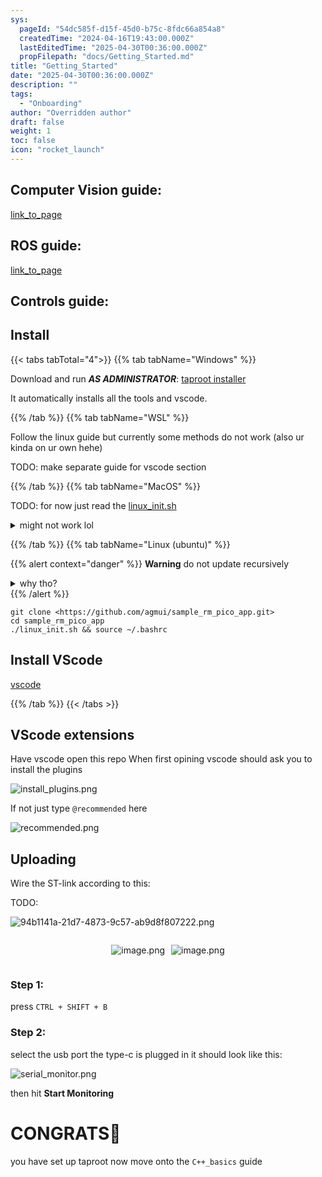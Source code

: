```yaml
---
sys:
  pageId: "54dc585f-d15f-45d0-b75c-8fdc66a854a8"
  createdTime: "2024-04-16T19:43:00.000Z"
  lastEditedTime: "2025-04-30T00:36:00.000Z"
  propFilepath: "docs/Getting_Started.md"
title: "Getting_Started"
date: "2025-04-30T00:36:00.000Z"
description: ""
tags:
  - "Onboarding"
author: "Overridden author"
draft: false
weight: 1
toc: false
icon: "rocket_launch"
---
```


## Computer Vision guide:

[link_to_page](86d45bc0-388b-4d26-8848-44f255f73d0e)

## ROS guide:

[link_to_page](3c76c1de-ec8f-46d6-8b0a-294005edc2d5)

## Controls guide:

## Install

{{< tabs tabTotal="4">}}
{{% tab tabName="Windows" %}}

Download and run _**AS ADMINISTRATOR**_: [taproot installer](https://github.com/Thornbots/TeachingFreshies/releases/tag/1.0)

It automatically installs all the tools and vscode.

{{% /tab %}}
{{% tab tabName="WSL" %}}

Follow the linux guide but currently some methods do not work (also ur kinda on ur own hehe)

TODO: make separate guide for vscode section

{{% /tab %}}
{{% tab tabName="MacOS" %}}

TODO: for now just read the [linux_init.sh](https://github.com/agmui/sample_rm_pico_app/blob/main/linux_init.sh)

<details>
<summary>might not work lol</summary>

`brew install libusb pkg-config`

Next install: [vscode](https://code.visualstudio.com/Download)

</details>

{{% /tab %}}
{{% tab tabName="Linux (ubuntu)" %}}

{{% alert context="danger" %}}
**Warning** do not update recursively
<details>
<summary>why tho?</summary>
There are some submodules that may go on for a while (like tinyusb) and I highly
recommend you don't need to get them.
If you want to see what submodules I update just look in `linux_init.sh`
</details>
{{% /alert %}}

```shell
git clone <https://github.com/agmui/sample_rm_pico_app.git>
cd sample_rm_pico_app
./linux_init.sh && source ~/.bashrc
```

## Install VScode

[vscode](https://code.visualstudio.com/Download)

{{% /tab %}}
{{< /tabs >}}

## VScode extensions

Have vscode open this repo
When first opining vscode should ask you to install the plugins

![install_plugins.png](https://prod-files-secure.s3.us-west-2.amazonaws.com/d518164a-d88e-44d1-a4ee-3adb3bd8bce0/89bd30f0-1825-4e77-867b-0a41ce370880/install_plugins.png?X-Amz-Algorithm=AWS4-HMAC-SHA256&X-Amz-Content-Sha256=UNSIGNED-PAYLOAD&X-Amz-Credential=ASIAZI2LB466YTDBYHBD%2F20250605%2Fus-west-2%2Fs3%2Faws4_request&X-Amz-Date=20250605T170200Z&X-Amz-Expires=3600&X-Amz-Security-Token=IQoJb3JpZ2luX2VjEHAaCXVzLXdlc3QtMiJIMEYCIQC9iJ6Z17SmPFeSdPtAMmojRD%2FyDrOIqJr6i0QfOJB3mgIhAN00TzFMlyp0CxfX%2FfGU0tX5g5%2BRDQ%2BYkn8x88xkw%2F%2BjKv8DCEkQABoMNjM3NDIzMTgzODA1IgyYtacrPn%2F13fpL7ugq3AMyRKNZitktvbxbFMlFIhqbzMADKbn96s6iiHoVLq23xrz6z4yxoP8%2FIlI7QvHcR9iINNH%2Bp3pOKeu527%2BvoyhXcF4TZZ8hhrR13uqDD9clZL%2FwPF4oTG7883VikXRy3eREJVdjEXDcdKbMjBt%2BjD%2BoVJZBVMQkAYBNSgy1IrC1PSaNk8NLwYDY33ZNXVpWr%2Bj%2B0GCD8PuYeo0sgotYE12FGi7pyj3hKdDl1JM6P6CDwAfOQ4BqltKl%2BI1GWAFZIaZcO6pOT1zetzrafJ%2Fo8c8ZqBaYBY1SQ8gpT%2FoJwD59Eyml%2FxVZmOFq7GxLzqOMSq0GGutIyKcYGxlUzx07s8cHC%2BSwbbg8mKuk%2F2GHvkmkMdLDepV5lASUJ%2BbXZRQD0W5pKFuH1LiBmXKRrsgDIhmn4HPSHuYdza26UZlY%2FXGyKJWV2gqdbfLLzhuzKCAB0KxjD5KMEHUhgmj0VXCfB6fk0%2FQ36I8KSVbAFRIw42gzPodX6wwZhT3qZ0vB9ooOXBw8817jR2aoHWhHiBmlqtyPwviwfM0%2B7F%2BkXz4KN%2FBpZCm03wJvUpW2zqJJI%2FoeFr%2BpjNOhw65hyzdmOtJVAxg5p%2F5gcBnDeGvmI7j0kDsIlOWNnVQGSBX0M06FFTDRhYfCBjqkAbHyvFF1AC9fVji96i7laGNcq2KqvWcoHWihWi%2Bbe6YIbmPW86%2FLapReKE0IgbrfUvO4cuDcENWPYPa3GLaFd9zzVmMgvloAqkuNUoJrG9eoLJBmOjzg7w5OvpUzBRELHy%2BYjYkjpRrmsEpTVhpHGmpizQsCr73O6bGhJWsa8JMdScZGeKyVE4zb7p%2BrVbyL0DutXtJBRTNOgUpY%2FURJ1TefT4b%2F&X-Amz-Signature=7cc57f7c3f5987d830c73a66d4aaa48f2545299cead004ccc8e7d71953be05d9&X-Amz-SignedHeaders=host&x-id=GetObject)

If not just type `@recommended` here  

![recommended.png](https://prod-files-secure.s3.us-west-2.amazonaws.com/d518164a-d88e-44d1-a4ee-3adb3bd8bce0/61e661e9-5d85-4dfc-be0d-8d2097a5e793/recommended.png?X-Amz-Algorithm=AWS4-HMAC-SHA256&X-Amz-Content-Sha256=UNSIGNED-PAYLOAD&X-Amz-Credential=ASIAZI2LB466YTDBYHBD%2F20250605%2Fus-west-2%2Fs3%2Faws4_request&X-Amz-Date=20250605T170200Z&X-Amz-Expires=3600&X-Amz-Security-Token=IQoJb3JpZ2luX2VjEHAaCXVzLXdlc3QtMiJIMEYCIQC9iJ6Z17SmPFeSdPtAMmojRD%2FyDrOIqJr6i0QfOJB3mgIhAN00TzFMlyp0CxfX%2FfGU0tX5g5%2BRDQ%2BYkn8x88xkw%2F%2BjKv8DCEkQABoMNjM3NDIzMTgzODA1IgyYtacrPn%2F13fpL7ugq3AMyRKNZitktvbxbFMlFIhqbzMADKbn96s6iiHoVLq23xrz6z4yxoP8%2FIlI7QvHcR9iINNH%2Bp3pOKeu527%2BvoyhXcF4TZZ8hhrR13uqDD9clZL%2FwPF4oTG7883VikXRy3eREJVdjEXDcdKbMjBt%2BjD%2BoVJZBVMQkAYBNSgy1IrC1PSaNk8NLwYDY33ZNXVpWr%2Bj%2B0GCD8PuYeo0sgotYE12FGi7pyj3hKdDl1JM6P6CDwAfOQ4BqltKl%2BI1GWAFZIaZcO6pOT1zetzrafJ%2Fo8c8ZqBaYBY1SQ8gpT%2FoJwD59Eyml%2FxVZmOFq7GxLzqOMSq0GGutIyKcYGxlUzx07s8cHC%2BSwbbg8mKuk%2F2GHvkmkMdLDepV5lASUJ%2BbXZRQD0W5pKFuH1LiBmXKRrsgDIhmn4HPSHuYdza26UZlY%2FXGyKJWV2gqdbfLLzhuzKCAB0KxjD5KMEHUhgmj0VXCfB6fk0%2FQ36I8KSVbAFRIw42gzPodX6wwZhT3qZ0vB9ooOXBw8817jR2aoHWhHiBmlqtyPwviwfM0%2B7F%2BkXz4KN%2FBpZCm03wJvUpW2zqJJI%2FoeFr%2BpjNOhw65hyzdmOtJVAxg5p%2F5gcBnDeGvmI7j0kDsIlOWNnVQGSBX0M06FFTDRhYfCBjqkAbHyvFF1AC9fVji96i7laGNcq2KqvWcoHWihWi%2Bbe6YIbmPW86%2FLapReKE0IgbrfUvO4cuDcENWPYPa3GLaFd9zzVmMgvloAqkuNUoJrG9eoLJBmOjzg7w5OvpUzBRELHy%2BYjYkjpRrmsEpTVhpHGmpizQsCr73O6bGhJWsa8JMdScZGeKyVE4zb7p%2BrVbyL0DutXtJBRTNOgUpY%2FURJ1TefT4b%2F&X-Amz-Signature=7e2759f3e911a0626cbe3a54d69ade99bb6b806e07b1a949e46ac0d4319e789b&X-Amz-SignedHeaders=host&x-id=GetObject)

## Uploading

Wire the ST-link according to this:

TODO:

![94b1141a-21d7-4873-9c57-ab9d8f807222.png](https://prod-files-secure.s3.us-west-2.amazonaws.com/d518164a-d88e-44d1-a4ee-3adb3bd8bce0/e5fad17d-ab82-4300-9f4c-505ab4b1202c/94b1141a-21d7-4873-9c57-ab9d8f807222.png?X-Amz-Algorithm=AWS4-HMAC-SHA256&X-Amz-Content-Sha256=UNSIGNED-PAYLOAD&X-Amz-Credential=ASIAZI2LB466YTDBYHBD%2F20250605%2Fus-west-2%2Fs3%2Faws4_request&X-Amz-Date=20250605T170200Z&X-Amz-Expires=3600&X-Amz-Security-Token=IQoJb3JpZ2luX2VjEHAaCXVzLXdlc3QtMiJIMEYCIQC9iJ6Z17SmPFeSdPtAMmojRD%2FyDrOIqJr6i0QfOJB3mgIhAN00TzFMlyp0CxfX%2FfGU0tX5g5%2BRDQ%2BYkn8x88xkw%2F%2BjKv8DCEkQABoMNjM3NDIzMTgzODA1IgyYtacrPn%2F13fpL7ugq3AMyRKNZitktvbxbFMlFIhqbzMADKbn96s6iiHoVLq23xrz6z4yxoP8%2FIlI7QvHcR9iINNH%2Bp3pOKeu527%2BvoyhXcF4TZZ8hhrR13uqDD9clZL%2FwPF4oTG7883VikXRy3eREJVdjEXDcdKbMjBt%2BjD%2BoVJZBVMQkAYBNSgy1IrC1PSaNk8NLwYDY33ZNXVpWr%2Bj%2B0GCD8PuYeo0sgotYE12FGi7pyj3hKdDl1JM6P6CDwAfOQ4BqltKl%2BI1GWAFZIaZcO6pOT1zetzrafJ%2Fo8c8ZqBaYBY1SQ8gpT%2FoJwD59Eyml%2FxVZmOFq7GxLzqOMSq0GGutIyKcYGxlUzx07s8cHC%2BSwbbg8mKuk%2F2GHvkmkMdLDepV5lASUJ%2BbXZRQD0W5pKFuH1LiBmXKRrsgDIhmn4HPSHuYdza26UZlY%2FXGyKJWV2gqdbfLLzhuzKCAB0KxjD5KMEHUhgmj0VXCfB6fk0%2FQ36I8KSVbAFRIw42gzPodX6wwZhT3qZ0vB9ooOXBw8817jR2aoHWhHiBmlqtyPwviwfM0%2B7F%2BkXz4KN%2FBpZCm03wJvUpW2zqJJI%2FoeFr%2BpjNOhw65hyzdmOtJVAxg5p%2F5gcBnDeGvmI7j0kDsIlOWNnVQGSBX0M06FFTDRhYfCBjqkAbHyvFF1AC9fVji96i7laGNcq2KqvWcoHWihWi%2Bbe6YIbmPW86%2FLapReKE0IgbrfUvO4cuDcENWPYPa3GLaFd9zzVmMgvloAqkuNUoJrG9eoLJBmOjzg7w5OvpUzBRELHy%2BYjYkjpRrmsEpTVhpHGmpizQsCr73O6bGhJWsa8JMdScZGeKyVE4zb7p%2BrVbyL0DutXtJBRTNOgUpY%2FURJ1TefT4b%2F&X-Amz-Signature=ecc88c677f77bd1866155cec34b36b87a0ce509eb0d99990f023614d307415d1&X-Amz-SignedHeaders=host&x-id=GetObject)

<div style="display: flex;flex-direction: row; column-gap:10px; max-width: 630px;justify-content: center;">
<div>

![image.png](https://prod-files-secure.s3.us-west-2.amazonaws.com/d518164a-d88e-44d1-a4ee-3adb3bd8bce0/210ecb78-1116-4d7b-b9b7-2292f66fa2c2/image.png?X-Amz-Algorithm=AWS4-HMAC-SHA256&X-Amz-Content-Sha256=UNSIGNED-PAYLOAD&X-Amz-Credential=ASIAZI2LB466SZ5EWEGJ%2F20250605%2Fus-west-2%2Fs3%2Faws4_request&X-Amz-Date=20250605T170206Z&X-Amz-Expires=3600&X-Amz-Security-Token=IQoJb3JpZ2luX2VjEHAaCXVzLXdlc3QtMiJHMEUCIQDou8qPBBHhnVCqpeAvYgZ0GyDDrGNyDfHr38sLWT%2FiOgIgFJoHgr%2Fwqj%2BJ0BP1nBf3a6trVR1wHNzTQR7AezjMQIgq%2FwMISRAAGgw2Mzc0MjMxODM4MDUiDNQy4koRBOtrjeI1FSrcA3h9exYirMWzQFm2uira7h1p6T8hlk9n5zDcK0BR1BKq%2BrwL7ai%2BZz9%2B9Q4wcC7v8LGLyY3om1fUYRpSirmjX4OcW7WTrYGJ1pThhUutSerzSRZLso4t%2FIwLSdMkJmy8RwdoI2mitaJxoOy3uHza17CZI%2BPY%2FBeR75TBjMyL%2Bd3PIjJR7i6UkxtSwB5hehzVE96SYRIYUQMz%2BMXqlKRrzv9HO5R%2FjObgrqOZQ5NkRcxsii9gr%2F0%2F7eb3ydzvdASOA98q3jobSJC4KqqQ%2B7nY3dGB%2FZ26Rnj%2FSMR%2F%2FLp%2FtS7SaWaPK6aLMuP7Zg2DprivWqOBzwuYSNdBfXkFbw%2F5a9yyEzuBz8dRoExrPC02qiIRh75ah1C0QmdcyQputki%2BvgQ6dHB%2BUQa1aUCkbgiXS%2FJDXPlo4W9H2KX7HbFN3R1JMD3ngdoOiq5Z%2FnqZFvwIB0s437saSY4kKijq76jOIC%2FjGQ%2BDQoezqF3%2FybUAGYY%2FFsCO53gW9QDfLTiZjb7YgPwXUK0fQi73FT2zWILd8tQf1oIuDHHtH%2FyqHHdOCJuDBMmxe%2Bf2P%2BMmCCSB4rNcbKOtflRZnimKaPTiu2u2S5A2VyEg0IXli%2FNTgxTcgbvaXHnAnSfOL8mhNa12MP%2BEh8IGOqUBI%2BL%2B262mmEcLqVKp8Tn6J8Fk8yQUOhK8f4iEt6YJtva21%2F7kARUwJe%2BqY%2FV%2FVumEtuJTXTDrSzG2HGtXMY0fGqCgJucLenj43rCs3uWZVrxLgpvOyAvwzvDRWM1M3sjzBMvQ1isKA31ijQIFQdcZcylvsHVU71o4JiQg7TtugNsyPAQ3p62xjld00kzqx7a4NpBsRya4XwkcRlcfaPOZu1%2Blr%2BWq&X-Amz-Signature=3c6a3ad4771fdd5ba0a5090ce8a025a280ea49bed148becba7c93caf2044070f&X-Amz-SignedHeaders=host&x-id=GetObject)

</div>
<div>

![image.png](https://prod-files-secure.s3.us-west-2.amazonaws.com/d518164a-d88e-44d1-a4ee-3adb3bd8bce0/33a0fd0f-8ca6-4a86-8e09-26e95ded1fff/image.png?X-Amz-Algorithm=AWS4-HMAC-SHA256&X-Amz-Content-Sha256=UNSIGNED-PAYLOAD&X-Amz-Credential=ASIAZI2LB466Y2B3SI3Z%2F20250605%2Fus-west-2%2Fs3%2Faws4_request&X-Amz-Date=20250605T170207Z&X-Amz-Expires=3600&X-Amz-Security-Token=IQoJb3JpZ2luX2VjEHAaCXVzLXdlc3QtMiJIMEYCIQDoNyoL8ziTjUxuxb6JvI5rvDYcTFk7VoKU1w%2FNKHJ5JgIhAOIKCKKK%2Fm0Usy8QPGZf5d49wktQppfwyGXY39MsKVcqKv8DCEkQABoMNjM3NDIzMTgzODA1IgzAiJQfQc7%2F2k2pyJ8q3AMYAXlOOrn7aI3yRe372OwTjmcyFx7FKFWXWYPQhpuU5RsW5mhRiRBZ0J0N7TbbIosI1tpDibk96Bv%2FzwxmjjX3pzaiXN9DYapPrTcwt0PH0KtlBrNLgEy%2FguWOGfNMGoFjbhKpgUXV%2Fg2PfuqlTrMaQT%2FBrf1sfwhXtuwhDtMUw3hOo%2F%2FG5gi%2BhcxZ2oEVRmAYqb04v%2FJMTM1B7e0GY2udigviwOPNaIG1cGn8mtFIocNb32LiTFLVy0863umOWLWGN1F31fXxquxH4rS0yv4DtOw41P00MdCfD7OJGZJe7sbgHGA5%2FVtRaRlDmNSGjRDXSRed0bbxAQAtzHyCH%2BShEf9icxbx4xhrlaqyYGm8I%2FRHjsOEcO%2BjaPS%2FNDzH5wAe%2BLUaEs4IF2KiqzWts%2FEyDAOst3S9ImzUE9mdgH9Cg%2FQASDb88qHxABrquPlPDE4YCSn74CA8OWulK6zA7tgB7DER%2FICBU5ty1TWgc05BkvqVKzb18dlbSLE%2FNFgiz3vEcXRvwdIt9DMKf4T5y%2FMl973V4NifQ%2B1Wd%2BKT%2Bqhj1DJOcShKM%2FGLsy2qCcLNKrDiXsDE8cIeVOT%2BMHgnO2oXa2nIQvPet42JlMMEMz%2B%2F1D0Gfp2HyH7zyssF5DD3hIfCBjqkAQIxxri8Oo9fM5LtJ0vT9%2Bnp%2B4ucTtpcF4tQus9o4eZFgCd69DcWBhawnGXV%2F1UL%2B9suQyhDdc63jK7rU0IW5n1RfMhRydHwRy48nTCnYMEuusm5dcUq3EnwusWW5oqUHxkumjfrgQMMuWU1y%2BjfRd9hcJSxl84a7FJELKNu6YfomfuEohpblc4Hr8jjDCLmxZToBEp1eDL2YnwdSb7Tkyg5pC7F&X-Amz-Signature=171ecae2bf8fd7157b6bd666bdb4eefba66a26b6777d62ac45a2a9278b30140a&X-Amz-SignedHeaders=host&x-id=GetObject)

</div>
</div>

### Step 1:

press `CTRL + SHIFT + B`

### Step 2:

select the usb port the type-c is plugged in it should look like this:

![serial_monitor.png](https://prod-files-secure.s3.us-west-2.amazonaws.com/d518164a-d88e-44d1-a4ee-3adb3bd8bce0/f03f4774-05d4-4393-b6a0-d5efb6d315ab/serial_monitor.png?X-Amz-Algorithm=AWS4-HMAC-SHA256&X-Amz-Content-Sha256=UNSIGNED-PAYLOAD&X-Amz-Credential=ASIAZI2LB466YTDBYHBD%2F20250605%2Fus-west-2%2Fs3%2Faws4_request&X-Amz-Date=20250605T170200Z&X-Amz-Expires=3600&X-Amz-Security-Token=IQoJb3JpZ2luX2VjEHAaCXVzLXdlc3QtMiJIMEYCIQC9iJ6Z17SmPFeSdPtAMmojRD%2FyDrOIqJr6i0QfOJB3mgIhAN00TzFMlyp0CxfX%2FfGU0tX5g5%2BRDQ%2BYkn8x88xkw%2F%2BjKv8DCEkQABoMNjM3NDIzMTgzODA1IgyYtacrPn%2F13fpL7ugq3AMyRKNZitktvbxbFMlFIhqbzMADKbn96s6iiHoVLq23xrz6z4yxoP8%2FIlI7QvHcR9iINNH%2Bp3pOKeu527%2BvoyhXcF4TZZ8hhrR13uqDD9clZL%2FwPF4oTG7883VikXRy3eREJVdjEXDcdKbMjBt%2BjD%2BoVJZBVMQkAYBNSgy1IrC1PSaNk8NLwYDY33ZNXVpWr%2Bj%2B0GCD8PuYeo0sgotYE12FGi7pyj3hKdDl1JM6P6CDwAfOQ4BqltKl%2BI1GWAFZIaZcO6pOT1zetzrafJ%2Fo8c8ZqBaYBY1SQ8gpT%2FoJwD59Eyml%2FxVZmOFq7GxLzqOMSq0GGutIyKcYGxlUzx07s8cHC%2BSwbbg8mKuk%2F2GHvkmkMdLDepV5lASUJ%2BbXZRQD0W5pKFuH1LiBmXKRrsgDIhmn4HPSHuYdza26UZlY%2FXGyKJWV2gqdbfLLzhuzKCAB0KxjD5KMEHUhgmj0VXCfB6fk0%2FQ36I8KSVbAFRIw42gzPodX6wwZhT3qZ0vB9ooOXBw8817jR2aoHWhHiBmlqtyPwviwfM0%2B7F%2BkXz4KN%2FBpZCm03wJvUpW2zqJJI%2FoeFr%2BpjNOhw65hyzdmOtJVAxg5p%2F5gcBnDeGvmI7j0kDsIlOWNnVQGSBX0M06FFTDRhYfCBjqkAbHyvFF1AC9fVji96i7laGNcq2KqvWcoHWihWi%2Bbe6YIbmPW86%2FLapReKE0IgbrfUvO4cuDcENWPYPa3GLaFd9zzVmMgvloAqkuNUoJrG9eoLJBmOjzg7w5OvpUzBRELHy%2BYjYkjpRrmsEpTVhpHGmpizQsCr73O6bGhJWsa8JMdScZGeKyVE4zb7p%2BrVbyL0DutXtJBRTNOgUpY%2FURJ1TefT4b%2F&X-Amz-Signature=c7eae6974976142468110951bcc709a0fa6472456f2cdd284c7202478c9eed15&X-Amz-SignedHeaders=host&x-id=GetObject)

then hit **Start Monitoring**

# CONGRATS🎉

you have set up taproot now move onto the `C++_basics` guide
